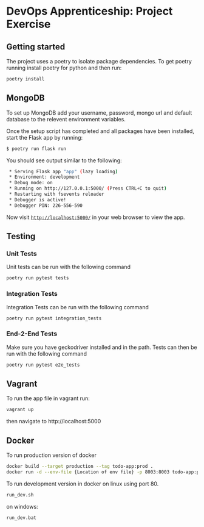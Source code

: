 # DevOps Apprenticeship: Project Exercise

## Getting started

The project uses a poetry to isolate package dependencies. To get poetry running install poetry for python and then run:

```bash
poetry install
```

## MongoDB

To set up MongoDB add your username, password, mongo url and default database to the relevent environment variables.

Once the setup script has completed and all packages have been installed, start the Flask app by running:
```bash
$ poetry run flask run
```

You should see output similar to the following:
```bash
 * Serving Flask app "app" (lazy loading)
 * Environment: development
 * Debug mode: on
 * Running on http://127.0.0.1:5000/ (Press CTRL+C to quit)
 * Restarting with fsevents reloader
 * Debugger is active!
 * Debugger PIN: 226-556-590
```
Now visit [`http://localhost:5000/`](http://localhost:5000/) in your web browser to view the app.

## Testing

### Unit Tests

Unit tests can be run with the following command

```bash
poetry run pytest tests
```

### Integration Tests

Integration Tests can be run with the following command

```bash
poetry run pytest integration_tests
```

### End-2-End Tests

Make sure you have geckodriver installed and in the path.
Tests can then be run with the following command

```bash
poetry run pytest e2e_tests
```

## Vagrant

To run the app file in vagrant run:
```bash
vagrant up
```

then navigate to http://localhost:5000

## Docker
To run production version of docker

```bash
docker build --target production --tag todo-app:prod .
docker run -d --env-file {Location of env file} -p 8003:8003 todo-app:prod
```

To run development version in docker on linux using port 80.

```bash
run_dev.sh
```

on windows:

```bash
run_dev.bat
```
